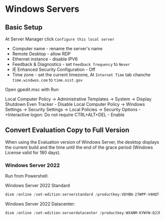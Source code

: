 # Windows Servers

## Basic Setup

At Server Manager click `Configure this local server`

* Computer name - rename the server's name
* Remote Desktop - allow RDP
* Ethernet instance - disable IPV6
* Feedback & Diagnostics - set `Feedback frequency` to `Never`
* IE Enhanced Security Configuration - Off
* Time zone - set the current timezone, At `Internet Time` tab chanche `time.windwos.com` to `time.nist.gov`

Open gpedit.msc with Run

Local Computer Policy -> Administrative Templates -> System -> Display Shutdown Even Tracker - Disable
Local Computer Policy -> Windows Settings -> Security Settings -> Local Policies -> Security Options ->Interactive logon: Do not require CTRL+ALT+DEL - Enable

## Convert Evaluation Copy to Full Version

When using the Evaluation version of Windows Server, the desktop displays the current build and the time until the end of the grace period (Windows License valid for 180 days).

### Windows Server 2022

Run from Powershell:

Windows Server 2022 Standard

```powershell
dism /online /set-edition:serverstandard /productkey:VDYBN-27WPP-V4HQT-9VMD4-VMK7H /accepteula
```

Windows Server 2022 Datacenter:

```powershell
dism /online /set-edition:serverdatacenter /productkey:WX4NM-KYWYW-QJJR4-XV3QB-6VM33 /accepteula
```

